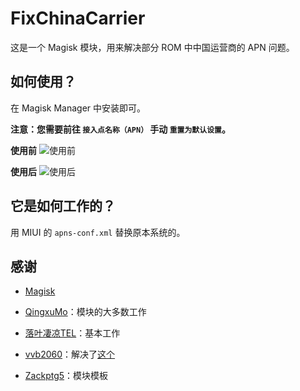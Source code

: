 # FixChinaCarrier
这是一个 Magisk 模块，用来解决部分 ROM 中中国运营商的 APN 问题。
## 如何使用？
在 Magisk Manager 中安装即可。

**注意：您需要前往 `接入点名称（APN）` 手动 `重置为默认设置`。**

**使用前**
![使用前](https://raw.githubusercontent.com/RiwiHow/FixChinaCarrier/master/Doc/images/4.png)

**使用后**
![使用后](https://raw.githubusercontent.com/RiwiHow/FixChinaCarrier/master/Doc/images/2.png)
## 它是如何工作的？
用 MIUI 的 `apns-conf.xml` 替换原本系统的。
## 感谢
* [Magisk](https://github.com/topjohnwu/Magisk)

* [QingxuMo](https://github.com/QingxuMo)：模块的大多数工作

* [落叶凄凉TEL](http://www.coolapk.com/u/2277637)：基本工作

* [vvb2060](https://github.com/vvb2060)：解决了[这个](https://github.com/RiwiHow/FixChinaCarrier/commit/3a8c1aa5ae17d424b103a541dc85f837f30a14fa)

* [Zackptg5](https://forum.xda-developers.com/m/zackptg5.6037748/)：模块模板